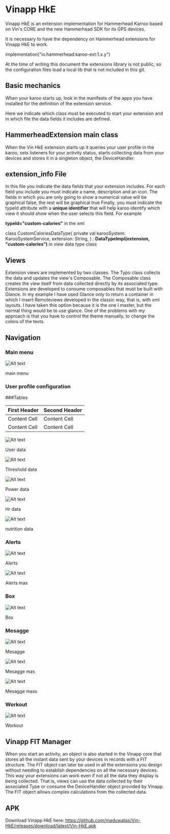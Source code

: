 # Vinapp HkE

Vinapp HkE is an extension implementation for Hammerhead Karroo based on Vin's CORE and the new Hammerhead SDK for its GPS devices.

It is necessary to have the dependency on Hammerhead extensions for Vinapp HkE to work.

implementation("io.hammerhead:karoo-ext:1.x.y")

At the time of writing this document the extensions library is not public, so the configuration files load a local lib that is not included in this git.

## Basic mechanics
When your karoo starts up, look in the manifests of the apps you have installed for the definition of the extension service.

<service
    android:name="es.xproject.vin.hammerhead.extension.HammerheadExtension"
    android:exported="true"
    tools:ignore="ExportedService">
    <!-- Required for this extension to be discovered by the Karoo System -->
    <intent-filter>
        <action android:name="io.hammerhead.karooext.KAROO_EXTENSION" />
    </intent-filter>
    <!-- Required for this extension to define resources and definitions -->
    <meta-data
        android:name="io.hammerhead.karooext.EXTENSION_INFO"
        android:resource="@xml/extension_info" />
</service>

Here we indicate which class must be executed to start your extension and in which file the data fields it includes are defined.

## HammerheadExtension main class
When the Vin HkE extension starts up it queries your user profile in the karoo, sets listeners for your activity status, starts collecting data from your devices and stores it in a singleton object, the DeviceHandler.

## extension_info File
In this file you indicate the data fields that your extension includes. For each field you include you must indicate a name, description and an icon. The fields in which you are only going to show a numerical value will be graphical false, the rest will be graphical true
Finally, you must indicate the typeId attribute with a **unique identifier** that will help karoo identify which view it should show when the user selects this field. For example

**typeId="custom-calories"** in the xml

class CustomCaloriesDataType(
private val karooSystem: KarooSystemService,
extension: String,
) : **DataTypeImpl(extension, "custom-calories")** in view data type class

## Views
Extension views are implemented by two classes. The Typo class collects the data and updates the view's Composable. The Composable class creates the view itself from data collected directly by its associated type.
Extensions are developed to consume composables that must be built with Glance. In my example I have used Glance only to return a container in which I insert Remoteviews developed in the classic way, that is, with xml layouts. I have taken this option because it is the one I master, but the normal thing would be to use glance. One of the problems with my approach is that you have to control the theme manually, to change the colors of the texts.

## Navigation

### Main menu

![Alt text](./images/menu.png?raw=true "Menu")

main menu

### User profile configuration


###Tables
                    
First Header  | Second Header
------------- | -------------
Content Cell  | Content Cell
Content Cell  | Content Cell 

![Alt text](./images/usuario2.png?raw=true "User data")

User data

![Alt text](./images/umbrales.png?raw=true "Threshold data")

Threshold data

![Alt text](./images/power.png?raw=true "Power data")

Power data

![Alt text](./images/hr.png?raw=true "Hear rate data")

Hr data

![Alt text](./images/nutricion.png?raw=true "nutrition")

nutrition data

### Alerts

![Alt text](./images/alertas.png?raw=true "Alerts")

Alerts

![Alt text](./images/alertas2.png?raw=true "Alertsmas")

Alerts mas

### Box

![Alt text](./images/box.png?raw=true "Box")

Box

### Mesagge

![Alt text](./images/mensajes.png?raw=true "mesagge")

Mesagge

![Alt text](./images/mensajes2.png?raw=true "mesagge2")

Mesagge mas

![Alt text](./images/borrarMensaje.png?raw=true "mesagge3")

Mesagge mass

### Workout

![Alt text](./images/workout.png?raw=true "workout")

Workout





## Vinapp FIT Manager
When you start an activity, an object is also started in the Vinapp core that stores all the instant data sent by your devices in records with a FIT structure.
The FIT object can later be used in all the extensions you design without needing to establish dependencies on all the necessary devices. This way your extensions can work even if not all the data they display is being collected. That is, views can use the data collected by their associated Type or consume the DeviceHandler object provided by Vinapp.
The FIT object allows complex calculations from the collected data.

## APK
Download Vinapp HkE here: https://github.com/maduwatas/Vin-HkE/releases/download/latest/Vin-HkE.apk




